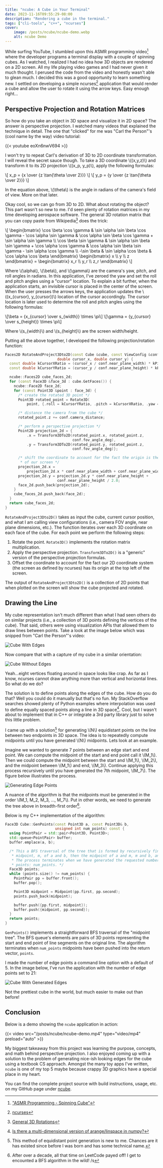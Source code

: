 ```yaml
---
title: "ncube: A Cube in Your Terminal"
date: 2023-11-16T09:55:29-08:00
description: "Rendering a cube in the terminal."
tags: ["cli-tools", "c++", "ncurses"]
cover:
    image: /posts/ncube/ncube-demo.webp
    alt: ncube Demo
---
```


While surfing YouTube, I stumbled upon this ASMR programming video[^1] where the
developer programs a terminal display with a couple of spinning cubes. As I
watched, I realized I had no idea how 3D objects are rendered on a 2D screen.
All my life playing video games and I had never given it much thought. I perused
the code from the video and honestly wasn't able to glean much. I decided this
was a good opportunity to learn something new. I settled on developing a simple
ncurses[^2] application that would render a cube and allow the user to rotate it
using the arrow keys. Easy enough right...

## Perspective Projection and Rotation Matrices

So how do you take an object in 3D space and visualize it in 2D space? The
answer is perspective projection. I watched many videos that explained the
technique in detail. The one that "clicked" for me was "Carl the Person"'s
(cool name by the way) video tutorial:

{{< youtube eoXn6nwV694 >}}<br>

I won't try to repeat Carl's derivation of 3D to 2D coordinate transformation. I
will reveal the secret sauce though. To take a 3D coordinate \\((x,y,z)\\) and
transform it to its 2D projection \\((x_p, y_p)\\), apply the following formulas:

\\[ x_p = {x \over {z \tan{\theta \over 2}}} \\]
\\[ y_p = {y \over {z \tan{\theta \over 2}}} \\]

In the equation above, \\(\theta\\) is the angle in radians of the camera's
field of view. More on that later.

Okay cool, so we can go from 3D to 2D. What about rotating the object? This part
wasn't so new to me. I'd seen plenty of rotation matrices in my time developing
aerospace software. The general 3D rotation matrix that you can copy paste from
Wikipedia[^3] does the trick:

\\[
    \begin{bmatrix}
        \cos \beta \cos \gamma & \sin \alpha \sin \beta \cos \gamma - \cos \alpha \sin \gamma & \cos \alpha \sin \beta \cos \gamma + \sin \alpha \sin \gamma \\\\
        \cos \beta \sin \gamma & \sin \alpha \sin \beta \sin \gamma + \cos \alpha \cos \gamma & \cos \alpha \sin \beta \sin \gamma - \sin \alpha \cos \gamma \\\\
        -\sin \beta & \sin \alpha \cos \beta & \cos \alpha \cos \beta
    \end{bmatrix}
    \begin{bmatrix}
        x \\\\
        y \\\\
        z
    \end{bmatrix}
    =
    \begin{bmatrix}
        x_r \\\\
        y_r \\\\
        z_r
    \end{bmatrix}
\\] 

Where \\(\alpha\\), \\(\beta\\), and \\(\gamma\\) are the camera's yaw, pitch,
and roll angles in radians. In this application, I've zeroed the yaw and set the roll
and pitch angles using a "cursor" location. To explain a bit further, when the
application starts, an invisible cursor is placed in the center of the screen.
When the user presses the arrows keys, the application updates the \\((x_{cursor}, y_{cursor})\\)
location of the cursor accordingly. The cursor location is later used to
determine the roll and pitch angles using the following formulas:

\\[\beta = {x_{cursor} \over s_{width}} \times \pi\\]
\\[\gamma = {y_{cursor} \over s_{height}} \times \pi\\]

Where \\(s_{width}\\) and \\(s_{height}\\) are the screen width/height.

Putting all the above together, I developed the following projection/rotation
function:

```cpp
Faces2D RotateAndProject3Dto2D(const Cube &cube, const ViewConfig &conf,
                        double cursor_x, double cursor_y) {
  const double kCursorXRatio = (cursor_x / conf.near_plane_width) * kPi;
  const double kCursorYRatio = (cursor_y / conf.near_plane_height) * kPi;

  ncube::Faces2D cube_faces_2d;
  for (const Face3D &face_3d : cube.GetFaces()) {
    ncube::Face2D face_2d;
    for (const Point3D &point : face_3d) {
      /* create the rotated 3D point */
      Point3D rotated_point = Rotate3D(
          point, {.roll = kCursorYRatio, .pitch = kCursorXRatio, .yaw = 0});

      /* distance the camera from the cube */
      rotated_point.z += conf.camera_distance;

      /* perform a perspective projection */
      Point2D projection_2d = {
          .x = Transform3DTo2D(rotated_point.x, rotated_point.z,
                               conf.fov_angle_deg),
          .y = Transform3DTo2D(rotated_point.y, rotated_point.z,
                               conf.fov_angle_deg)};

      /* shift the coordinate to account for the fact the origin is the top left
       * of our screen */
      projection_2d.x =
          projection_2d.x * conf.near_plane_width + conf.near_plane_width / 2.0;
      projection_2d.y = projection_2d.y * conf.near_plane_height +
                        conf.near_plane_height / 2.0;
      face_2d.push_back(projection_2d);
    }
    cube_faces_2d.push_back(face_2d);
  }
  return cube_faces_2d;
}
```

`RotateAndProject3Dto2D()` takes as input the cube, current cursor position, and what I
am calling view configurations (i.e., camera FOV angle, near plane dimensions,
etc.). The function iterates over each 3D coordinate on each face of the cube.
For each point we perform the following steps:

1. Rotate the point. `Rotate3D()` implements the rotation matrix multiplication.
2. Apply the perspective projection. `Transform3DTo2D()` is a "generic" version
   of the perspective projection formulas.
3. Offset the coordinate to account for the fact our 2D coordinate system (the
   screen as defined by ncurses) has its origin at the top left of the screen.

The output of `RotateAndProject3Dto2D()` is a collection of 2D points that when plotted
on the screen will show the cube projected and rotated. 

## Drawing the Line

My cube representation isn't much different than what I had seen others do on
similar projects (i.e., a collection of 3D points defining the vertices of the
cube). That said, others were using visualization APIs that allowed them to draw
lines between points. Take a look at the image below which was snipped from
"Carl the Person"'s video:

![Cube With Edges](/posts/ncube/cube-with-edges.png#center)

Now compare that with a capture of my cube in a similar orientation:

![Cube Without Edges](/posts/ncube/cube-without-edges.png#center)

Yeah...eight vertices floating around in space looks like crap. As far as I
know, ncurses cannot draw anything more than vertical and horizontal lines. So
what do we do?

The solution is to define points along the edges of the cube. How do you do
that? Well you could do it manually but that's no fun. My StackOverflow searches
showed plenty of Python examples where interpolation was used to define equally
spaced points along a line in 3D space[^4]. Cool, but I wasn't about to
implement that in C++ or integrate a 3rd party library just to solve this little
problem. 

I came up with a solution[^5] for generating \\(N\\) equidistant points on the
line between two endpoints in 3D space. The idea is to repeatedly compute
midpoints until you have generated \\(N\\) midpoints. Lets look at an example.

Imagine we wanted to generate 7 points between an edge start and end point. We
can compute the midpoint of the start and end point call it \\(M_1\\). Then we
could compute the midpoint between the start and \\(M_1\\), \\(M_2\\), and the
midpoint between \\(M_1\\) and end, \\(M_3\\). Continue applying this process
recursively until you have generated the 7th midpoint, \\(M_7\\). The figure
below illustrates the process.

![Generating Edge Points](/posts/ncube/generating-edge-points.webp)

A nuance of the algorithm is that the midpoints must be generated in the order
\\(M_1, M_2, M_3, ..., M_7\\). Put in other words, we need to generate the tree
above in breadth-first order[^6].

Below is my C++ implementation of the algorithm:

```cpp
Face3D Cube::GenPoints(const Point3D a, const Point3D& b,
                       unsigned int num_points) const {
  using PointPair = std::pair<Point3D, Point3D>;
  std::queue<PointPair> buffer;
  buffer.emplace(a, b);

  /* This a BFS traversal of the tree that is formed by recursively finding the
   * midpoint, m, of a and b, then the midpoint of a and m, m and b, and so on.
   * The process terminates when we have generated the requested number of
   * points: num_points. */
  Face3D points;
  while (points.size() != num_points) {
    PointPair pp = buffer.front();
    buffer.pop();

    Point3D midpoint = Midpoint(pp.first, pp.second);
    points.push_back(midpoint);

    buffer.push({pp.first, midpoint});
    buffer.push({midpoint, pp.second});
  }
  return points;
}
```

`GenPoints()` implements a straightforward BFS traversal of the "midpoint
tree". The BFS queue's elements are pairs of 3D points representing the start
and end point of line segments on the original line. The algorithm terminates
when `num_points` midpoints have been pushed into the return vector, `points`.

I made the number of edge points a command line option with a default of 5. In
the image below, I've run the application with the number of edge points set to
21:


![Cube With Generated Edges](/posts/ncube/cube-with-generated-edges.png)

Not the prettiest cube in the world, but much easier to make out than before!

## Conclusion

Below is a demo showing the `ncube` application in action:

{{< video src="/posts/ncube/ncube-demo.mp4" type="video/mp4" preload="auto" >}}

My biggest takeaway from this project was learning the purpose, concepts, and
math behind perspective projection. I also enjoyed coming up with a solution to
the problem of generating nice-ish looking edges for the cube using a textbook
CS approach. Amongst the many toy apps I've written, `ncube` is one of my top 5
maybe because crappy 3D graphics have a special place in my heart.

You can find the complete project source with build instructions, usage, etc. on
my GitHub page under [ncube][5].


[1]: https://www.youtube.com/watch?v=p09i_hoFdd0
[2]: https://en.wikipedia.org/wiki/Ncurses
[3]: https://en.wikipedia.org/wiki/Rotation_matrix#General_3D_rotations
[4]: https://stackoverflow.com/questions/32208359/is-there-a-multi-dimensional-version-of-arange-linspace-in-numpy
[5]: https://github.com/ivan-guerra/ncube

[^1]: ["ASMR Programming - Spinning Cube"][1]
[^2]: [ncurses][2]
[^3]: [General 3D Rotations][3]
[^4]: [Is there a multi-dimensional version of arange/linspace in numpy?][4]
[^5]: This method of equidistant point generation is new to me. Chances are it
    has existed since before I was born and has some technical name.
[^6]: After over a decade, all that time on LeetCode payed off! I get to
    encounted a BFS algorithm in the wild! /s
